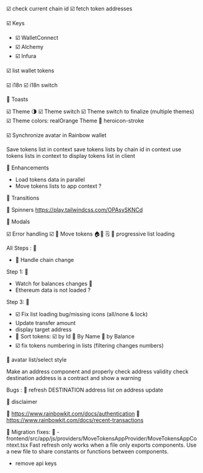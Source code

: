 ☑️ check current chain id
☑️ fetch token addresses


☑️ Keys
- ☑️ WalletConnect
- ☑️ Alchemy
- ☑️ Infura



☑️ list wallet tokens


☑️ i18n
☑️ i18n switch

🚧 Toasts

☑️ Theme 🌗
☑️ Theme switch
☑️ Theme switch to finalize (multiple themes)
☑️ Theme colors: realOrange Theme
🚧 heroicon-stroke

☑️ Synchronize avatar in Rainbow wallet


Save tokens list in context
save tokens lists by chain id in context
use tokens lists in context to display tokens list in client


🚧 Enhancements
- Load tokens data in parallel
- Move tokens lists to app context ?

🚧 Transitions

🚧 Spinners
https://play.tailwindcss.com/OPAsySKNCd

🚧 Modals

☑️ Error handling
☑️ 🚧 Move tokens 🏠🏡
🗒 🚧 progressive list loading


All Steps : 🚧 
- 🚧 Handle chain change



Step 1: 🚧 
- Watch for balances changes 👀
- Ethereum data is not loaded ?

Step 3: 🚧 
- ☑️ Fix list loading bug/missing icons (all/none & lock)
- Update transfer amount
- display target address
- 🚧 Sort tokens: ☑️ by Id  🚧 By Name  🚧 by Balance
- ☑️ fix tokens numbering in lists (filtering changes numbers)




🚧 avatar list/select style

Make an address component and properly check address validity
check destination address is a contract and show a warning


Bugs :
  🐜 refresh DESTINATION address list on address update


🚧 disclaimer

👀 https://www.rainbowkit.com/docs/authentication
👀 https://www.rainbowkit.com/docs/recent-transactions



🚧 Migration fixes:
🚧 - frontend/src/app/js/providers/MoveTokensAppProvider/MoveTokensAppContext.tsx
      Fast refresh only works when a file only exports components. Use a new file to share constants or functions between components.
   - remove api keys